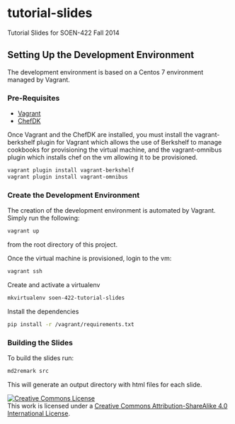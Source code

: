 # tutorial-slides

Tutorial Slides for SOEN-422 Fall 2014

## Setting Up the Development Environment

The development environment is based on a Centos 7 environment managed by Vagrant.

### Pre-Requisites

* [Vagrant](http://www.vagrantup.com)
* [ChefDK](http://downloads.getchef.com/chef-dk/)

Once Vagrant and the ChefDK are installed, you must install the vagrant-berkshelf plugin for Vagrant which allows the use of Berkshelf to manage cookbooks for provisioning the virtual machine, and the vagrant-omnibus plugin which installs chef on the vm allowing it to be provisioned.

```bash
vagrant plugin install vagrant-berkshelf
vagrant plugin install vagrant-omnibus
```

### Create the Development Environment

The creation of the development environment is automated by Vagrant. Simply run the following:

```bash
vagrant up
```

from the root directory of this project.

Once the virtual machine is provisioned, login to the vm:

```bash
vagrant ssh
```

Create and activate a virtualenv

```bash
mkvirtualenv soen-422-tutorial-slides
```

Install the dependencies

```bash
pip install -r /vagrant/requirements.txt
```

### Building the Slides

To build the slides run:

```bash
md2remark src
```

This will generate an output directory with html files for each slide.

<a rel="license" href="http://creativecommons.org/licenses/by-sa/4.0/"><img alt="Creative Commons License" style="border-width:0" src="https://i.creativecommons.org/l/by-sa/4.0/88x31.png" /></a><br />This work is licensed under a <a rel="license" href="http://creativecommons.org/licenses/by-sa/4.0/">Creative Commons Attribution-ShareAlike 4.0 International License</a>.